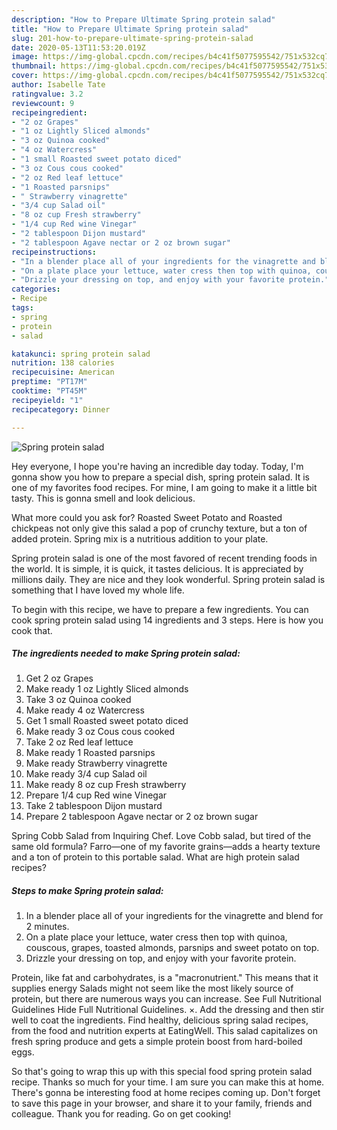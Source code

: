 ```yaml
---
description: "How to Prepare Ultimate Spring protein salad"
title: "How to Prepare Ultimate Spring protein salad"
slug: 201-how-to-prepare-ultimate-spring-protein-salad
date: 2020-05-13T11:53:20.019Z
image: https://img-global.cpcdn.com/recipes/b4c41f5077595542/751x532cq70/spring-protein-salad-recipe-main-photo.jpg
thumbnail: https://img-global.cpcdn.com/recipes/b4c41f5077595542/751x532cq70/spring-protein-salad-recipe-main-photo.jpg
cover: https://img-global.cpcdn.com/recipes/b4c41f5077595542/751x532cq70/spring-protein-salad-recipe-main-photo.jpg
author: Isabelle Tate
ratingvalue: 3.2
reviewcount: 9
recipeingredient:
- "2 oz Grapes"
- "1 oz Lightly Sliced almonds"
- "3 oz Quinoa cooked"
- "4 oz Watercress"
- "1 small Roasted sweet potato diced"
- "3 oz Cous cous cooked"
- "2 oz Red leaf lettuce"
- "1 Roasted parsnips"
- " Strawberry vinagrette"
- "3/4 cup Salad oil"
- "8 oz cup Fresh strawberry"
- "1/4 cup Red wine Vinegar"
- "2 tablespoon Dijon mustard"
- "2 tablespoon Agave nectar or 2 oz brown sugar"
recipeinstructions:
- "In a blender place all of your ingredients for the vinagrette and blend for 2 minutes."
- "On a plate place your lettuce, water cress then top with quinoa, couscous, grapes, toasted almonds, parsnips and sweet potato on top."
- "Drizzle your dressing on top, and enjoy with your favorite protein."
categories:
- Recipe
tags:
- spring
- protein
- salad

katakunci: spring protein salad 
nutrition: 138 calories
recipecuisine: American
preptime: "PT17M"
cooktime: "PT45M"
recipeyield: "1"
recipecategory: Dinner

---
```



![Spring protein salad](https://img-global.cpcdn.com/recipes/b4c41f5077595542/751x532cq70/spring-protein-salad-recipe-main-photo.jpg)

Hey everyone, I hope you're having an incredible day today. Today, I'm gonna show you how to prepare a special dish, spring protein salad. It is one of my favorites food recipes. For mine, I am going to make it a little bit tasty. This is gonna smell and look delicious.

What more could you ask for? Roasted Sweet Potato and Roasted chickpeas not only give this salad a pop of crunchy texture, but a ton of added protein. Spring mix is a nutritious addition to your plate.

Spring protein salad is one of the most favored of recent trending foods in the world. It is simple, it is quick, it tastes delicious. It is appreciated by millions daily. They are nice and they look wonderful. Spring protein salad is something that I have loved my whole life.


To begin with this recipe, we have to prepare a few ingredients. You can cook spring protein salad using 14 ingredients and 3 steps. Here is how you cook that.

<!--inarticleads1-->

##### The ingredients needed to make Spring protein salad:

1. Get 2 oz Grapes
1. Make ready 1 oz Lightly Sliced almonds
1. Take 3 oz Quinoa cooked
1. Make ready 4 oz Watercress
1. Get 1 small Roasted sweet potato diced
1. Make ready 3 oz Cous cous cooked
1. Take 2 oz Red leaf lettuce
1. Make ready 1 Roasted parsnips
1. Make ready  Strawberry vinagrette
1. Make ready 3/4 cup Salad oil
1. Make ready 8 oz cup Fresh strawberry
1. Prepare 1/4 cup Red wine Vinegar
1. Take 2 tablespoon Dijon mustard
1. Prepare 2 tablespoon Agave nectar or 2 oz brown sugar


Spring Cobb Salad from Inquiring Chef. Love Cobb salad, but tired of the same old formula? Farro—one of my favorite grains—adds a hearty texture and a ton of protein to this portable salad. What are high protein salad recipes? 

<!--inarticleads2-->

##### Steps to make Spring protein salad:

1. In a blender place all of your ingredients for the vinagrette and blend for 2 minutes.
1. On a plate place your lettuce, water cress then top with quinoa, couscous, grapes, toasted almonds, parsnips and sweet potato on top.
1. Drizzle your dressing on top, and enjoy with your favorite protein.


Protein, like fat and carbohydrates, is a &#34;macronutrient.&#34; This means that it supplies energy Salads might not seem like the most likely source of protein, but there are numerous ways you can increase. See Full Nutritional Guidelines Hide Full Nutritional Guidelines. ×. Add the dressing and then stir well to coat the ingredients. Find healthy, delicious spring salad recipes, from the food and nutrition experts at EatingWell. This salad capitalizes on fresh spring produce and gets a simple protein boost from hard-boiled eggs. 

So that's going to wrap this up with this special food spring protein salad recipe. Thanks so much for your time. I am sure you can make this at home. There's gonna be interesting food at home recipes coming up. Don't forget to save this page in your browser, and share it to your family, friends and colleague. Thank you for reading. Go on get cooking!
